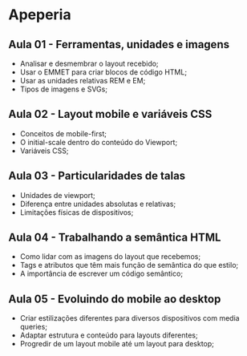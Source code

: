 # Apeperia

## Aula 01 - Ferramentas, unidades e imagens

- Analisar e desmembrar o layout recebido;
- Usar o EMMET para criar blocos de código HTML;
- Usar as unidades relativas REM e EM;
- Tipos de imagens e SVGs;

## Aula 02 - Layout mobile e variáveis CSS

- Conceitos de mobile-first;
- O initial-scale dentro do conteúdo do Viewport;
- Variáveis CSS;

## Aula 03 - Particularidades de talas

- Unidades de viewport;
- Diferença entre unidades absolutas e relativas;
- Limitações físicas de dispositivos;

## Aula 04 - Trabalhando a semântica HTML

- Como lidar com as imagens do layout que recebemos;
- Tags e atributos que têm mais função de semântica do que estilo;
- A importância de escrever um código semântico;

## Aula 05 - Evoluindo do mobile ao desktop

- Criar estilizações diferentes para diversos dispositivos com media queries;
- Adaptar estrutura e conteúdo para layouts diferentes;
- Progredir de um layout mobile até um layout para desktop;
